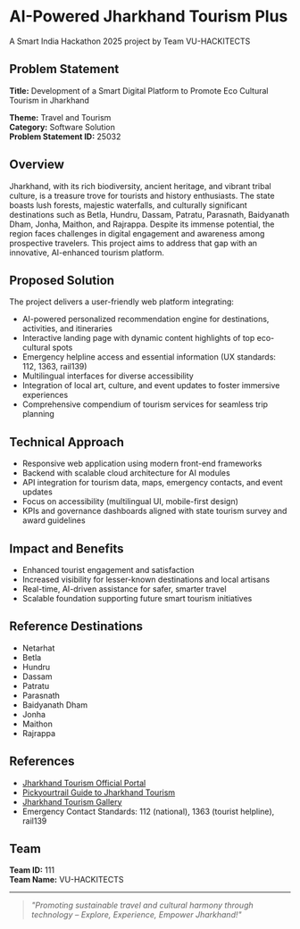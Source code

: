 # AI-Powered Jharkhand Tourism Plus

A Smart India Hackathon 2025 project by Team VU-HACKITECTS

## Problem Statement

**Title:** Development of a Smart Digital Platform to Promote Eco Cultural Tourism in Jharkhand

**Theme:** Travel and Tourism  
**Category:** Software Solution  
**Problem Statement ID:** 25032

## Overview

Jharkhand, with its rich biodiversity, ancient heritage, and vibrant tribal culture, is a treasure trove for tourists and history enthusiasts. The state boasts lush forests, majestic waterfalls, and culturally significant destinations such as Betla, Hundru, Dassam, Patratu, Parasnath, Baidyanath Dham, Jonha, Maithon, and Rajrappa. Despite its immense potential, the region faces challenges in digital engagement and awareness among prospective travelers. This project aims to address that gap with an innovative, AI-enhanced tourism platform.

## Proposed Solution

The project delivers a user-friendly web platform integrating:
- AI-powered personalized recommendation engine for destinations, activities, and itineraries
- Interactive landing page with dynamic content highlights of top eco-cultural spots
- Emergency helpline access and essential information (UX standards: 112, 1363, rail139)
- Multilingual interfaces for diverse accessibility
- Integration of local art, culture, and event updates to foster immersive experiences  
- Comprehensive compendium of tourism services for seamless trip planning

## Technical Approach

- Responsive web application using modern front-end frameworks
- Backend with scalable cloud architecture for AI modules
- API integration for tourism data, maps, emergency contacts, and event updates
- Focus on accessibility (multilingual UI, mobile-first design)
- KPIs and governance dashboards aligned with state tourism survey and award guidelines

## Impact and Benefits

- Enhanced tourist engagement and satisfaction
- Increased visibility for lesser-known destinations and local artisans
- Real-time, AI-driven assistance for safer, smarter travel
- Scalable foundation supporting future smart tourism initiatives

## Reference Destinations

- Netarhat
- Betla
- Hundru
- Dassam
- Patratu
- Parasnath
- Baidyanath Dham
- Jonha
- Maithon
- Rajrappa

## References

- [Jharkhand Tourism Official Portal](https://tourism.jharkhand.gov.in/historic-jharkhand)
- [Pickyourtrail Guide to Jharkhand Tourism](https://pickyourtrail.com/indian-tourism/jharkhand)
- [Jharkhand Tourism Gallery](https://tourism.jharkhand.gov.in/gallery)
- Emergency Contact Standards: 112 (national), 1363 (tourist helpline), rail139

## Team

**Team ID:** 111  
**Team Name:** VU-HACKITECTS

---

> *"Promoting sustainable travel and cultural harmony through technology – Explore, Experience, Empower Jharkhand!"*
